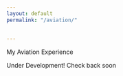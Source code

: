 ```yaml
---
layout: default
permalink: "/aviation/"


---
```


My Aviation Experience

Under Development! Check back soon

